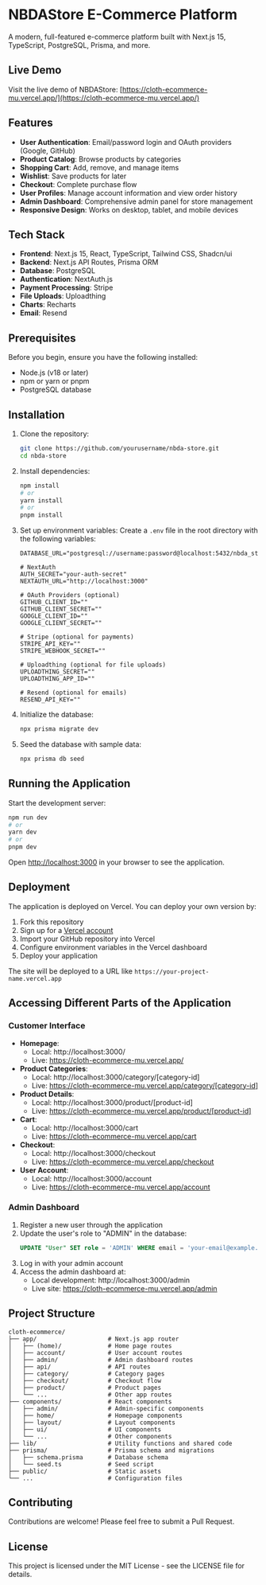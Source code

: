 # NBDAStore E-Commerce Platform

A modern, full-featured e-commerce platform built with Next.js 15, TypeScript, PostgreSQL, Prisma, and more.

## Live Demo

Visit the live demo of NBDAStore: [https://cloth-ecommerce-mu.vercel.app/](https://cloth-ecommerce-mu.vercel.app/)

## Features

- **User Authentication**: Email/password login and OAuth providers (Google, GitHub)
- **Product Catalog**: Browse products by categories
- **Shopping Cart**: Add, remove, and manage items
- **Wishlist**: Save products for later
- **Checkout**: Complete purchase flow
- **User Profiles**: Manage account information and view order history
- **Admin Dashboard**: Comprehensive admin panel for store management
- **Responsive Design**: Works on desktop, tablet, and mobile devices

## Tech Stack

- **Frontend**: Next.js 15, React, TypeScript, Tailwind CSS, Shadcn/ui
- **Backend**: Next.js API Routes, Prisma ORM
- **Database**: PostgreSQL
- **Authentication**: NextAuth.js
- **Payment Processing**: Stripe
- **File Uploads**: Uploadthing
- **Charts**: Recharts
- **Email**: Resend

## Prerequisites

Before you begin, ensure you have the following installed:
- Node.js (v18 or later)
- npm or yarn or pnpm
- PostgreSQL database

## Installation

1. Clone the repository:
   ```bash
   git clone https://github.com/yourusername/nbda-store.git
   cd nbda-store
   ```

2. Install dependencies:
   ```bash
   npm install
   # or
   yarn install
   # or
   pnpm install
   ```

3. Set up environment variables:
   Create a `.env` file in the root directory with the following variables:
   ```
   DATABASE_URL="postgresql://username:password@localhost:5432/nbda_store"
   
   # NextAuth
   AUTH_SECRET="your-auth-secret"
   NEXTAUTH_URL="http://localhost:3000"
   
   # OAuth Providers (optional)
   GITHUB_CLIENT_ID=""
   GITHUB_CLIENT_SECRET=""
   GOOGLE_CLIENT_ID=""
   GOOGLE_CLIENT_SECRET=""
   
   # Stripe (optional for payments)
   STRIPE_API_KEY=""
   STRIPE_WEBHOOK_SECRET=""
   
   # Uploadthing (optional for file uploads)
   UPLOADTHING_SECRET=""
   UPLOADTHING_APP_ID=""
   
   # Resend (optional for emails)
   RESEND_API_KEY=""
   ```

4. Initialize the database:
   ```bash
   npx prisma migrate dev
   ```

5. Seed the database with sample data:
   ```bash
   npx prisma db seed
   ```

## Running the Application

Start the development server:

```bash
npm run dev
# or
yarn dev
# or
pnpm dev
```

Open [http://localhost:3000](http://localhost:3000) in your browser to see the application.

## Deployment

The application is deployed on Vercel. You can deploy your own version by:

1. Fork this repository
2. Sign up for a [Vercel account](https://vercel.com/signup)
3. Import your GitHub repository into Vercel
4. Configure environment variables in the Vercel dashboard
5. Deploy your application

The site will be deployed to a URL like `https://your-project-name.vercel.app`

## Accessing Different Parts of the Application

### Customer Interface
- **Homepage**: 
  - Local: http://localhost:3000/
  - Live: https://cloth-ecommerce-mu.vercel.app/
- **Product Categories**: 
  - Local: http://localhost:3000/category/[category-id]
  - Live: https://cloth-ecommerce-mu.vercel.app/category/[category-id]
- **Product Details**: 
  - Local: http://localhost:3000/product/[product-id]
  - Live: https://cloth-ecommerce-mu.vercel.app/product/[product-id]
- **Cart**: 
  - Local: http://localhost:3000/cart
  - Live: https://cloth-ecommerce-mu.vercel.app/cart
- **Checkout**: 
  - Local: http://localhost:3000/checkout
  - Live: https://cloth-ecommerce-mu.vercel.app/checkout
- **User Account**: 
  - Local: http://localhost:3000/account
  - Live: https://cloth-ecommerce-mu.vercel.app/account

### Admin Dashboard
1. Register a new user through the application
2. Update the user's role to "ADMIN" in the database:
   ```sql
   UPDATE "User" SET role = 'ADMIN' WHERE email = 'your-email@example.com';
   ```
3. Log in with your admin account
4. Access the admin dashboard at: 
   - Local development: http://localhost:3000/admin
   - Live site: https://cloth-ecommerce-mu.vercel.app/admin

## Project Structure

```
cloth-ecommerce/
├── app/                    # Next.js app router
│   ├── (home)/             # Home page routes
│   ├── account/            # User account routes
│   ├── admin/              # Admin dashboard routes
│   ├── api/                # API routes
│   ├── category/           # Category pages
│   ├── checkout/           # Checkout flow
│   ├── product/            # Product pages
│   └── ...                 # Other app routes
├── components/             # React components
│   ├── admin/              # Admin-specific components
│   ├── home/               # Homepage components
│   ├── layout/             # Layout components
│   ├── ui/                 # UI components
│   └── ...                 # Other components
├── lib/                    # Utility functions and shared code
├── prisma/                 # Prisma schema and migrations
│   ├── schema.prisma       # Database schema
│   └── seed.ts             # Seed script
├── public/                 # Static assets
└── ...                     # Configuration files
```

## Contributing

Contributions are welcome! Please feel free to submit a Pull Request.

## License

This project is licensed under the MIT License - see the LICENSE file for details.
